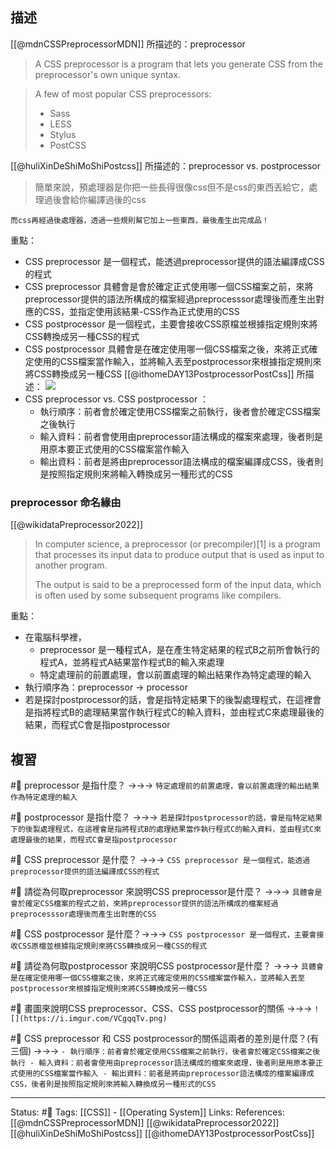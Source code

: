 

## 描述

[[@mdnCSSPreprocessorMDN]] 所描述的：preprocessor
> A CSS preprocessor is a program that lets you generate CSS from the preprocessor's own unique syntax.


> A few of most popular CSS preprocessors:
> - Sass
> - LESS
> - Stylus
> - PostCSS

[[@huliXinDeShiMoShiPostcss]] 所描述的：preprocessor vs. postprocessor
> 簡單來說，預處理器是你把一些長得很像css但不是css的東西丟給它，處理過後會給你編譯過後的css  
> 
	而css再經過後處理器，透過一些規則幫它加上一些東西，最後產生出完成品！

重點：
- CSS preprocessor 是一個程式，能透過preprocessor提供的語法編譯成CSS的程式
- CSS preprocessor 具體會是會於確定正式使用哪一個CSS檔案之前，來將preprocessor提供的語法所構成的檔案經過preprocesssor處理後而產生出對應的CSS，並指定使用該結果-CSS作為正式使用的CSS
- CSS postprocessor 是一個程式，主要會接收CSS原檔並根據指定規則來將CSS轉換成另一種CSS的程式
- CSS postprocessor 具體會是在確定使用哪一個CSS檔案之後，來將正式確定使用的CSS檔案當作輸入，並將輸入丟至postprocessor來根據指定規則來將CSS轉換成另一種CSS
[[@ithomeDAY13PostprocessorPostCss]] 所描述：
![](https://i.imgur.com/VCgqqTv.png)
- CSS preprocessor vs. CSS postprocessor ：
	- 執行順序：前者會於確定使用CSS檔案之前執行，後者會於確定CSS檔案之後執行
	- 輸入資料：前者會使用由preprocessor語法構成的檔案來處理，後者則是用原本要正式使用的CSS檔案當作輸入
	- 輸出資料：前者是將由preprocessor語法構成的檔案編譯成CSS，後者則是按照指定規則來將輸入轉換成另一種形式的CSS

### preprocessor 命名緣由

[[@wikidataPreprocessor2022]]
> In computer science, a preprocessor (or precompiler)[1] is a program that processes its input data to produce output that is used as input to another program. 
> 
> The output is said to be a preprocessed form of the input data, which is often used by some subsequent programs like compilers.


重點：
- 在電腦科學裡，
	- preprocessor 是一種程式A，是在產生特定結果的程式B之前所會執行的程式A，並將程式A結果當作程式B的輸入來處理 
	- 特定處理前的前置處理，會以前置處理的輸出結果作為特定處理的輸入
- 執行順序為：preprocessor -> processor 
- 若是探討postprocessor的話，會是指特定結果下的後製處理程式，在這裡會是指將程式B的處理結果當作執行程式C的輸入資料，並由程式C來處理最後的結果，而程式C會是指postprocessor



## 複習
#🧠 preprocessor 是指什麼？ ->->-> `特定處理前的前置處理，會以前置處理的輸出結果作為特定處理的輸入`
<!--SR:!2024-10-27,481,250-->


#🧠 postprocessor 是指什麼？ ->->-> `若是探討postprocessor的話，會是指特定結果下的後製處理程式，在這裡會是指將程式B的處理結果當作執行程式C的輸入資料，並由程式C來處理最後的結果，而程式C會是指postprocessor`
<!--SR:!2023-12-03,283,250-->


#🧠 CSS preprocessor 是什麼？ ->->-> `CSS preprocessor 是一個程式，能透過preprocessor提供的語法編譯成CSS的程式`
<!--SR:!2023-12-04,105,230-->

#🧠 請從為何取preprocessor 來說明CSS preprocessor是什麼？ ->->-> `具體會是會於確定CSS檔案的程式之前，來將preprocessor提供的語法所構成的檔案經過preprocesssor處理後而產生出對應的CSS`
<!--SR:!2024-07-21,433,250-->

#🧠 CSS postprocessor 是什麼？->->-> `CSS postprocessor 是一個程式，主要會接收CSS原檔並根據指定規則來將CSS轉換成另一種CSS的程式`
<!--SR:!2024-10-17,483,250-->

#🧠 請從為何取postprocessor 來說明CSS postprocessor是什麼？ ->->-> `具體會是在確定使用哪一個CSS檔案之後，來將正式確定使用的CSS檔案當作輸入，並將輸入丟至postprocessor來根據指定規則來將CSS轉換成另一種CSS`
<!--SR:!2025-03-09,564,250-->



#🧠 畫圖來說明CSS preprocessor、CSS、CSS postprocessor的關係 ->->-> `![](https://i.imgur.com/VCgqqTv.png)`
<!--SR:!2024-08-24,456,250-->

#🧠 CSS preprocessor 和 CSS postprocessor的關係這兩者的差別是什麼？(有三個) ->->-> `- 執行順序：前者會於確定使用CSS檔案之前執行，後者會於確定CSS檔案之後執行 - 輸入資料：前者會使用由preprocessor語法構成的檔案來處理，後者則是用原本要正式使用的CSS檔案當作輸入 - 輸出資料：前者是將由preprocessor語法構成的檔案編譯成CSS，後者則是按照指定規則來將輸入轉換成另一種形式的CSS`
<!--SR:!2024-10-12,478,250-->


---
Status: #🌱 
Tags:
[[CSS]] - [[Operating System]]
Links:
References:
[[@mdnCSSPreprocessorMDN]]
[[@wikidataPreprocessor2022]]
[[@huliXinDeShiMoShiPostcss]]
[[@ithomeDAY13PostprocessorPostCss]]